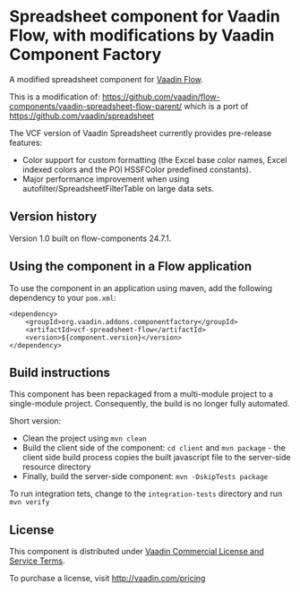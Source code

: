 # Spreadsheet component for Vaadin Flow, with modifications by Vaadin Component Factory

A modified spreadsheet component for [Vaadin Flow](https://github.com/vaadin/flow).

This is a modification of: https://github.com/vaadin/flow-components/vaadin-spreadsheet-flow-parent/
which is a port of https://github.com/vaadin/spreadsheet

The VCF version of Vaadin Spreadsheet currently provides pre-release features:

* Color support for custom formatting (the Excel base color names, Excel indexed
  colors and the POI HSSFColor predefined constants).
* Major performance improvement when using autofilter/SpreadsheetFilterTable on large
  data sets.

## Version history

Version 1.0 built on flow-components 24.7.1.

## Using the component in a Flow application

To use the component in an application using maven,
add the following dependency to your `pom.xml`:
```
<dependency>
    <groupId>org.vaadin.addons.componentfactory</groupId>
    <artifactId>vcf-spreadsheet-flow</artifactId>
    <version>${component.version}</version>
</dependency>
```

## Build instructions

This component has been repackaged from a multi-module project to a single-module project.
Consequently, the build is no longer fully automated.

Short version:
* Clean the project using `mvn clean`
* Build the client side of the component: `cd client` and `mvn package` - the client side build
  process copies the built javascript file to the server-side resource directory
* Finally, build the server-side component: `mvn -DskipTests package`

To run integration tets, change to the `integration-tests` directory and run `mvn verify`

## License

This component is distributed under [Vaadin Commercial License and Service Terms](https://vaadin.com/commercial-license-and-service-terms).

To purchase a license, visit http://vaadin.com/pricing
